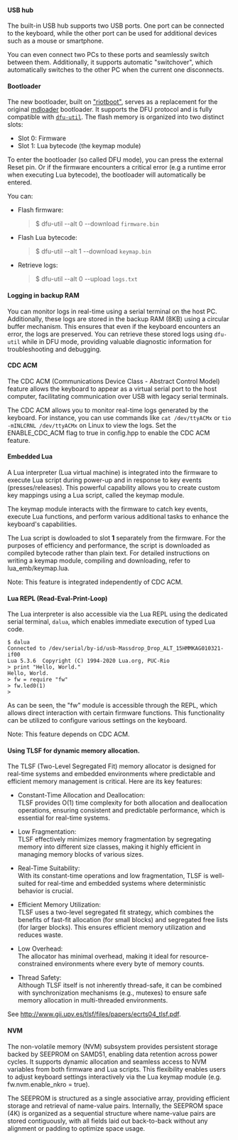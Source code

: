 #### USB hub
The built-in USB hub supports two USB ports. One port can be connected to the keyboard, while the other port can be used for additional devices such as a mouse or smartphone. 

You can even connect two PCs to these ports and seamlessly switch between them. Additionally, it supports automatic "switchover", which automatically switches to the other PC when the current one disconnects.

#### Bootloader
The new bootloader, built on ["riotboot"](https://api.riot-os.org/group__bootloader__riotboot.html), serves as a replacement for the original [mdloader](https://github.com/Massdrop/mdloader) bootloader. It supports the DFU protocol and is fully compatible with [`dfu-util`](https://dfu-util.sourceforge.net/). The flash memory is organized into two distinct slots:
- Slot 0: Firmware
- Slot 1: Lua bytecode (the keymap module)

To enter the bootloader (so called DFU mode), you can press the external Reset pin. Or if the firmware encounters a critical error (e.g a runtime error when executing Lua bytecode), the bootloader will automatically be entered.

You can:
- Flash firmware:
  > $ dfu-util --alt 0 --download `firmware.bin`
- Flash Lua bytecode:
  > $ dfu-util --alt 1 --download `keymap.bin`
- Retrieve logs:
  > $ dfu-util --alt 0 --upload `logs.txt`

#### Logging in backup RAM
You can monitor logs in real-time using a serial terminal on the host PC. Additionally, these logs are stored in the backup RAM (8KB) using a circular buffer mechanism. This ensures that even if the keyboard encounters an error, the logs are preserved. You can retrieve these stored logs using `dfu-util` while in DFU mode, providing valuable diagnostic information for troubleshooting and debugging.

#### CDC ACM
The CDC ACM (Communications Device Class - Abstract Control Model) feature allows the keyboard to appear as a virtual serial port to the host computer, facilitating communication over USB with legacy serial terminals.

The CDC ACM allows you to monitor real-time logs generated by the keyboard. For instance, you can use commands like `cat /dev/ttyACMx` or `tio -mINLCRNL /dev/ttyACMx` on Linux to view the logs. Set the ENABLE_CDC_ACM flag to true in config.hpp to enable the CDC ACM feature.

#### Embedded Lua
A Lua interpreter (Lua virtual machine) is integrated into the firmware to execute Lua script during power-up and in response to key events (presses/releases). This powerful capability allows you to create custom key mappings using a Lua script, called the keymap module.

The keymap module interacts with the firmware to catch key events, execute Lua functions, and perform various additional tasks to enhance the keyboard's capabilities.

The Lua script is dowloaded to slot **1** separately from the firmware. For the purposes of efficiency and performance, the script is downloaded as compiled bytecode rather than plain text. For detailed instructions on writing a keymap module, compiling and downloading, refer to lua_emb/keymap.lua.

Note: This feature is integrated independently of CDC ACM.

#### Lua REPL (Read-Eval-Print-Loop)
The Lua interpreter is also accessible via the Lua REPL using the dedicated serial terminal, `dalua`, which enables immediate execution of typed Lua code.
```
$ dalua
Connected to /dev/serial/by-id/usb-Massdrop_Drop_ALT_15HMMKAG010321-if00
Lua 5.3.6  Copyright (C) 1994-2020 Lua.org, PUC-Rio
> print "Hello, World."
Hello, World.
> fw = require "fw"
> fw.led0(1)
> 
```

As can be seen, the "fw" module is accessible through the REPL, which allows direct interaction with certain firmware functions. This functionality can be utilized to configure various settings on the keyboard.

Note: This feature depends on CDC ACM.

#### Using TLSF for dynamic memory allocation.

The TLSF (Two-Level Segregated Fit) memory allocator is designed for real-time systems and embedded environments where predictable and efficient memory management is critical. Here are its key features:

* Constant-Time Allocation and Deallocation:  
TLSF provides O(1) time complexity for both allocation and deallocation operations, ensuring consistent and predictable performance, which is essential for real-time systems.

* Low Fragmentation:  
TLSF effectively minimizes memory fragmentation by segregating memory into different size classes, making it highly efficient in managing memory blocks of various sizes.

* Real-Time Suitability:  
With its constant-time operations and low fragmentation, TLSF is well-suited for real-time and embedded systems where deterministic behavior is crucial.

* Efficient Memory Utilization:  
TLSF uses a two-level segregated fit strategy, which combines the benefits of fast-fit allocation (for small blocks) and segregated free lists (for larger blocks). This ensures efficient memory utilization and reduces waste.

* Low Overhead:  
The allocator has minimal overhead, making it ideal for resource-constrained environments where every byte of memory counts.

* Thread Safety:  
Although TLSF itself is not inherently thread-safe, it can be combined with synchronization mechanisms (e.g., mutexes) to ensure safe memory allocation in multi-threaded environments.

See http://www.gii.upv.es/tlsf/files/papers/ecrts04_tlsf.pdf.

#### NVM

The non-volatile memory (NVM) subsystem provides persistent storage backed by SEEPROM on SAMD51, enabling data retention across power cycles. It supports dynamic allocation and seamless access to NVM variables from both firmware and Lua scripts. This flexibility enables users to adjust keyboard settings interactively via the Lua keymap module (e.g. fw.nvm.enable_nkro = true).

The SEEPROM is structured as a single associative array, providing efficient storage and retrieval of name-value pairs. Internally, the SEEPROM space (4K) is organized as a sequential structure where name-value pairs are stored contiguously, with all fields laid out back-to-back without any alignment or padding to optimize space usage.
